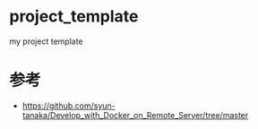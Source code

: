 # project_template
my project template

# 参考
- https://github.com/syun-tanaka/Develop_with_Docker_on_Remote_Server/tree/master
